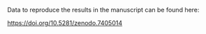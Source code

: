 Data to reproduce the results in the manuscript can be found here:

https://doi.org/10.5281/zenodo.7405014
